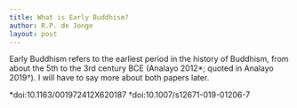```yaml
---
title: What is Early Buddhism?
author: R.P. de Jonge
layout: post
---
```

Early Buddhism refers to the earliest period in the history of Buddhism, from about the 5th to the 3rd century BCE (Analayo 2012*;
quoted in Analayo 2019†). I will have to say more about both papers later.

*doi:10.1163/001972412X620187
†doi:10.1007/s12671-019-01206-7
